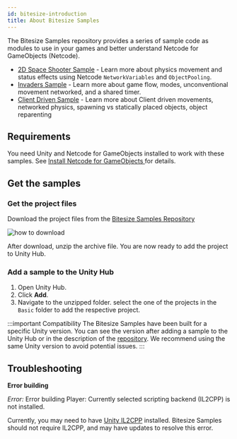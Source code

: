 ```yaml
---
id: bitesize-introduction
title: About Bitesize Samples
---
```


The Bitesize Samples repository provides a series of sample code as modules to use in your games and better understand Netcode for GameObjects (Netcode).

* [2D Space Shooter Sample](bitesize-spaceshooter.md) - Learn more about physics movement and status effects using Netcode `NetworkVariables` and `ObjectPooling`.
* [Invaders Sample](bitesize-invaders.md) - Learn more about game flow, modes, unconventional movement networked, and a shared timer.
* [Client Driven Sample](bitesize-clientdriven.md) - Learn more about Client driven movements, networked physics, spawning vs statically placed objects, object reparenting

## Requirements

You need Unity and Netcode for GameObjects installed to work with these samples. See [Install  Netcode for GameObjects ](../../installation/installation.md) for details.

## Get the samples

### Get the project files

Download the project files from the [Bitesize Samples Repository](https://github.com/Unity-Technologies/com.unity.multiplayer.samples.bitesize)

![how to download](/img/bitesize/bitesize-download.png)

After download, unzip the archive file. You are now ready to add the project to Unity Hub.

### Add a sample to the Unity Hub

1. Open Unity Hub.
1. Click **Add**.
1. Navigate to the unzipped folder. select the one of the projects in the `Basic` folder to add the respective project.

:::important Compatibility
The Bitesize Samples have been built for a specific Unity version. You can see the version after adding a sample to the Unity Hub or in the description of the [repository](https://github.com/Unity-Technologies/com.unity.multiplayer.samples.bitesize). We recommend using the same Unity version to avoid potential issues.
:::

## Troubleshooting

**Error building**

*Error:* Error building Player: Currently selected scripting backend (IL2CPP) is not installed.

Currently, you may need to have [Unity IL2CPP](https://docs.unity3d.com/Manual/IL2CPP.html) installed. Bitesize Samples should not require IL2CPP, and may have updates to resolve this error.
